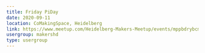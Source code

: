 ```yaml
---
title: Friday PiDay
date: 2020-09-11
location: CoMakingSpace, Heidelberg
link: https://www.meetup.com/Heidelberg-Makers-Meetup/events/mppbdrybcmbpb/
usergroup: makershd
type: usergroup
---
```

